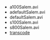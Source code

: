 * a100Salem.avi
* adefaultSalem.avi
* defaultSalem.avi
* s100Salem.avi
* s800Salem.avi
* [transcode](transcode)
